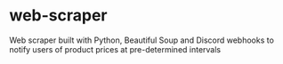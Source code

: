 # web-scraper
Web scraper built with Python, Beautiful Soup and Discord webhooks to notify users of product prices at pre-determined intervals
